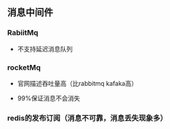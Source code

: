 
## 消息中间件


### RabiitMq 

 - 不支持延迟消息队列
 

### rocketMq

 - 官网描述吞吐量高（比rabbitmq kafaka高）
 
 - 99%保证消息不会消失
 
 
### redis的发布订阅（消息不可靠，消息丢失现象多）















